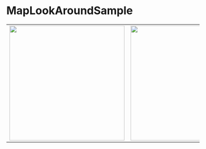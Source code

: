 # MapLookAroundSample

<table>
<tr>
<td>
<img src="https://user-images.githubusercontent.com/6063541/196016009-03a43d55-231d-4864-86a2-4378a832afd6.png" width="300">
</td>
<td>
<img src="https://user-images.githubusercontent.com/6063541/196016010-58425cb8-4fe5-40e7-985e-6e5f64c87dab.png" width="300">
</td>
<td>
<img src="https://user-images.githubusercontent.com/6063541/196016011-9418afcf-40af-4733-b87d-bb5b126ec596.png" width="300">
</td>
</tr>
</table>
